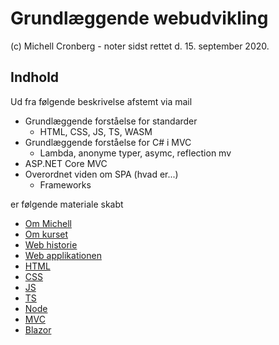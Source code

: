 # Grundlæggende webudvikling

(c) Michell Cronberg - noter sidst rettet d. 15. september 2020.

## Indhold

Ud fra følgende beskrivelse afstemt via mail

- Grundlæggende forståelse for standarder
  - HTML, CSS, JS, TS, WASM
- Grundlæggende forståelse for C# i MVC
  - Lambda, anonyme typer, asymc, reflection mv
- ASP.NET Core MVC
- Overordnet viden om SPA (hvad er...)
  - Frameworks

er følgende materiale skabt

- [Om Michell](10ommichell.md)
- [Om kurset](20omkurset.md)
- [Web historie](30webhistorie.md)
- [Web applikationen](40webapp.md)
- [HTML](50html.md)
- [CSS](60css.md)
- [JS](70js.md)
- [TS](75ts.md)
- [Node](80node.md)
- [MVC](90aspnetcoremvc.md)
- [Blazor](95introblazor.md)

